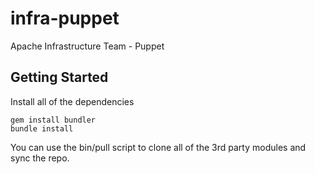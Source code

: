 infra-puppet
============

Apache Infrastructure Team - Puppet

## Getting Started
Install all of the dependencies

    gem install bundler
    bundle install

You can use the bin/pull script to clone all of the 3rd party modules and sync the repo.


